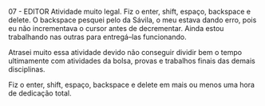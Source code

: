 ﻿07 - EDITOR
Atividade muito legal. Fiz o enter, shift, espaço, backspace e delete. O backspace pesquei pelo da Sávila, o meu estava dando erro, pois eu não incrementava o cursor antes de decrementar. Ainda estou trabalhando nas outras para entregá–las funcionando.

Atrasei muito essa atividade devido não conseguir dividir bem o tempo ultimamente com atividades da bolsa, provas e trabalhos finais das demais disciplinas.

Fiz o enter, shift, espaço, backspace e delete em mais ou menos uma hora de dedicação total.
